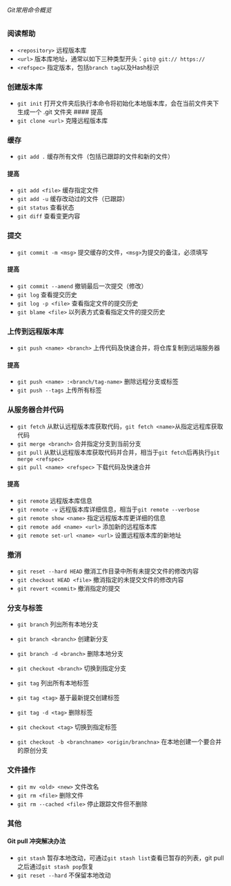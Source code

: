 ###### Git常用命令概览

### 阅读帮助
-   `<repository>` 远程版本库
-   `<url>` 版本库地址，通常以如下三种类型开头：`git@ git:// https://`
-   `<refspec>` 指定版本，包括`branch tag`以及Hash标识

### 创建版本库
-   `git init` 打开文件夹后执行本命令将初始化本地版本库，会在当前文件夹下生成一个 .git 文件夹 \#\#\#\# 提高
-   `git clone <url>` 克隆远程版本库

### 缓存
-   `git add .` 缓存所有文件（包括已跟踪的文件和新的文件）

#### 提高

-   `git add <file>` 缓存指定文件
-   `git add -u` 缓存改动过的文件（已跟踪）
-   `git status` 查看状态
-   `git diff` 查看变更内容

### 提交

-   `git commit -m <msg>` 提交缓存的文件，`<msg>`为提交的备注，必须填写

#### 提高

-   `git commit --amend` 撤销最后一次提交（修改）
-   `git log` 查看提交历史
-   `git log -p <file>` 查看指定文件的提交历史
-   `git blame <file>` 以列表方式查看指定文件的提交历史

### 上传到远程版本库

-   `git push <name> <branch>` 上传代码及快速合并，将仓库复制到远端服务器

#### 提高

-   `git push <name> :<branch/tag-name>` 删除远程分支或标签
-   `git push --tags` 上传所有标签

### 从服务器合并代码

-   `git fetch` 从默认远程版本库获取代码，`git fetch <name>`从指定远程库获取代码
-   `git merge <branch>` 合并指定分支到当前分支
-   `git pull` 从默认远程版本库获取代码并合并，相当于`git fetch`后再执行`git merge <refspec>`
-   `git pull <name> <refspec>` 下载代码及快速合并

#### 提高

-   `git remote` 远程版本库信息
-   `git remote -v` 远程版本库详细信息，相当于`git remote --verbose`
-   `git remote show <name>` 指定远程版本库更详细的信息
-   `git remote add <name> <url>` 添加新的远程版本库
-   `git remote set-url <name> <url>` 设置远程版本库的新地址

### 撤消

-   `git reset --hard HEAD` 撤消工作目录中所有未提交文件的修改内容
-   `git checkout HEAD <file>` 撤消指定的未提交文件的修改内容
-   `git revert <commit>` 撤消指定的提交

### 分支与标签

-   `git branch` 列出所有本地分支
-   `git branch <branch>` 创建新分支
-   `git branch -d <branch>` 删除本地分支
-   `git checkout <branch>` 切换到指定分支

-   `git tag` 列出所有本地标签
-   `git tag <tag>` 基于最新提交创建标签
-   `git tag -d <tag>` 删除标签
-   `git checkout <tag>` 切换到指定标签

-   `git checkout -b <branchname> <origin/branchna>` 在本地创建一个要合并的原创分支

### 文件操作

-   `git mv <old> <new>` 文件改名
-   `git rm <file>` 删除文件
-   `git rm --cached <file>` 停止跟踪文件但不删除

### 其他

#### Git pull 冲突解决办法

-   `git stash` 暂存本地改动，可通过`git stash list`查看已暂存的列表，git pull之后通过`git stash pop`恢复
-   `git reset --hard` 不保留本地改动


